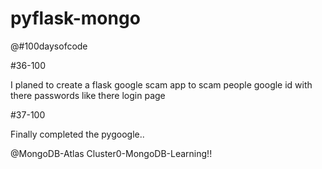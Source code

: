 # pyflask-mongo

@#100daysofcode

#36-100

I planed to create a flask google scam app to scam people google id with there passwords like there login page

#37-100

Finally completed the pygoogle..

@MongoDB-Atlas Cluster0-MongoDB-Learning!!
